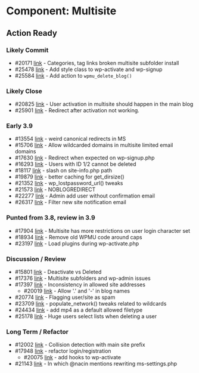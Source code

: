 # Component: Multisite

## Action Ready

### Likely Commit

* #20171 [link](http://core.trac.wordpress.org/ticket/20171) - Categories, tag links broken multisite subfolder install
* #25478 [link](http://core.trac.wordpress.org/ticket/25478) - Add style class to wp-activate and wp-signup
* #25584 [link](http://core.trac.wordpress.org/ticket/25584) - Add action to `wpmu_delete_blog()`

### Likely Close

* #20825 [link](http://core.trac.wordpress.org/ticket/20825) - User activation in multisite should happen in the main blog
* #25901 [link](http://core.trac.wordpress.org/ticket/25901) - Redirect after activation not working.

### Early 3.9

* #13554 [link](http://core.trac.wordpress.org/ticket/13554) - weird canonical redirects in MS
* #15706 [link](http://core.trac.wordpress.org/ticket/15706) - Allow wildcarded domains in multisite limited email domains
* #17630 [link](http://core.trac.wordpress.org/ticket/17630) - Redirect when expected on wp-signup.php
* #16293 [link](http://core.trac.wordpress.org/ticket/16293) - Users with ID 1/2 cannot be deleted
* #18117 [link](http://core.trac.wordpress.org/ticket/18117) - slash on site-info.php path
* #19879 [link](http://core.trac.wordpress.org/ticket/19879) - better caching for get_dirsize()
* #21352 [link](http://core.trac.wordpress.org/ticket/21352) - wp_lostpassword_url() tweaks
* #21573 [link](http://core.trac.wordpress.org/ticket/21573) - NOBLOGREDIRECT
* #22277 [link](http://core.trac.wordpress.org/ticket/22277) - Admin add user without confirmation email
* #26317 [link](http://core.trac.wordpress.org/ticket/26317) - Filter new site notification email

### Punted from 3.8, review in 3.9

* #17904 [link](http://core.trac.wordpress.org/ticket/17904) - Multisite has more restrictions on user login character set
* #18934 [link](http://core.trac.wordpress.org/ticket/18934) - Remove old WPMU code around caps
* #23197 [link](http://core.trac.wordpress.org/ticket/23197) - Load plugins during wp-activate.php

### Discussion / Review

* #15801 [link](http://core.trac.wordpress.org/ticket/15801) - Deactivate vs Deleted
* #17376 [link](http://core.trac.wordpress.org/ticket/17376) - Multisite subfolders and wp-admin issues
* #17397 [link](http://core.trac.wordpress.org/ticket/17397) - Inconsistency in allowed site addresses
	* #20019 [link](http://core.trac.wordpress.org/ticket/20019) - Allow '.' and '-' in blog names
* #20774 [link](http://core.trac.wordpress.org/ticket/20774) - Flagging user/site as spam
* #23709 [link](http://core.trac.wordpress.org/ticket/23709) - populate_network() tweaks related to wildcards
* #24434 [link](http://core.trac.wordpress.org/ticket/24434) - add mp4 as a default allowed filetype
* #25178 [link](http://core.trac.wordpress.org/ticket/25178) - Huge users select lists when deleting a user

### Long Term / Refactor

* #12002 [link](http://core.trac.wordpress.org/ticket/12002) - Collision detection with main site prefix
* #17948 [link](http://core.trac.wordpress.org/ticket/17948) - refactor login/registration
	* #20075 [link](http://core.trac.wordpress.org/ticket/20075) - add hooks to wp-activate
* #21143 [link](http://core.trac.wordpress.org/ticket/21143) - In which @nacin mentions rewriting ms-settings.php
